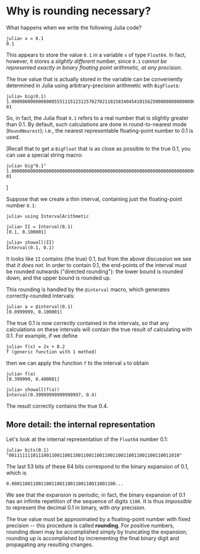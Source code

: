 # Why is rounding necessary?

What happens when we write the following Julia code?
```jldoctest
julia> x = 0.1
0.1
```

This appears to store the value `0.1` in a variable `x` of type `Float64`.
In fact, however, it stores a *slightly different* number, since `0.1` *cannot be represented exactly in binary floating point arithmetic, at any precision*.

The true value that is actually stored in the variable can be conveniently determined in Julia using arbitrary-precision arithmetic with `BigFloat`s:

```jldoctest
julia> big(0.1)
1.000000000000000055511151231257827021181583404541015625000000000000000000000000e-01
```

So, in fact, the Julia float `0.1` refers to a real number that is slightly greater than 0.1. By default, such calculations are done in round-to-nearest mode (`RoundNearest`); i.e., the nearest representable floating-point number to 0.1 is used.

[Recall that to get a `BigFloat` that is as close as possible to the true 0.1, you can use a special string macro:

```jldoctest
julia> big"0.1"
1.000000000000000000000000000000000000000000000000000000000000000000000000000002e-01
```
]

Suppose that we create a thin interval, containing just the floating-point number `0.1`:
```jldoctest rounding
julia> using IntervalArithmetic

julia> II = Interval(0.1)
[0.1, 0.100001]

julia> showall(II)
Interval(0.1, 0.1)
```

It looks like `II` contains (the true) 0.1, but from the above discussion we see that *it does not*. In order to contain 0.1, the end-points of the interval must be rounded outwards ("directed rounding"): the lower bound is rounded down, and the upper bound is rounded up.

This rounding is handled by the `@interval`  macro, which generates correctly-rounded intervals:

```jldoctest rounding
julia> a = @interval(0.1)
[0.0999999, 0.100001]

```

The true 0.1 is now correctly contained in the intervals, so that any calculations on these intervals will contain the true result of calculating with 0.1. For example, if we define
```jldoctest rounding
julia> f(x) = 2x + 0.2
f (generic function with 1 method)

```
then we can apply the function `f` to the interval `a` to obtain

```jldoctest rounding
julia> f(a)
[0.399999, 0.400001]

julia> showall(f(a))
Interval(0.39999999999999997, 0.4)
```
The result correctly contains the true 0.4.

## More detail: the internal representation
Let's look at the internal representation of the `Float64` number 0.1:

```jldoctest
julia> bits(0.1)
"0011111110111001100110011001100110011001100110011001100110011010"
```
The last 53 bits of these 64 bits correspond to the binary expansion of 0.1, which is
```
0.000110011001100110011001100110011001100...
```
We see that the expansion is periodic; in fact, the binary expansion of 0.1 has an infinite repetition of the sequence of digits `1100`. It is thus *impossible* to represent the decimal 0.1 in binary, with *any* precision.

The true value must be approximated by a floating-point number with fixed precision -- this procedure is called **rounding**. For positive numbers, rounding down may be accomplished simply by truncating the expansion; rounding up is accomplished by incrementing the final binary digit and propagating any resulting changes.
